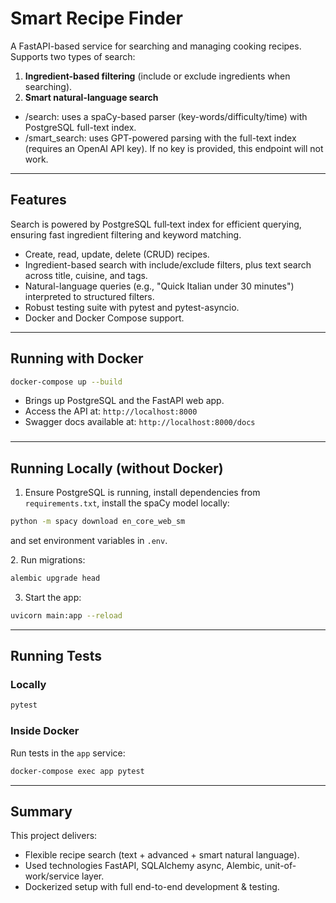 # Smart Recipe Finder

A FastAPI-based service for searching and managing cooking recipes. Supports two types of search:

1. **Ingredient-based filtering** (include or exclude ingredients when searching).
2. **Smart natural-language search**  
* /search: uses a spaCy-based parser (key-words/difficulty/time) with PostgreSQL full-text index.
* /smart_search: uses GPT-powered parsing with the full-text index (requires an OpenAI API key). If no key is provided, this endpoint will not work.
---

## Features

Search is powered by PostgreSQL full‑text index for efficient querying, ensuring fast ingredient filtering and keyword matching.

* Create, read, update, delete (CRUD) recipes.
* Ingredient-based search with include/exclude filters, plus text search across title, cuisine, and tags.
* Natural-language queries (e.g., "Quick Italian under 30 minutes") interpreted to structured filters.
* Robust testing suite with pytest and pytest-asyncio.
* Docker and Docker Compose support.

---

## Running with Docker

```bash
docker-compose up --build
```

* Brings up PostgreSQL and the FastAPI web app.
* Access the API at: `http://localhost:8000`
* Swagger docs available at: `http://localhost:8000/docs`

###

---

## Running Locally (without Docker)

1. Ensure PostgreSQL is running, install dependencies from `requirements.txt`, install the spaCy model locally:

```bash
python -m spacy download en_core_web_sm
```

and set environment variables in `.env`.

2\. Run migrations:

```bash
alembic upgrade head
```

3. Start the app:

```bash
uvicorn main:app --reload
```

---

## Running Tests

### Locally

```bash
pytest
```

### Inside Docker

Run tests in the `app` service:

```bash
docker-compose exec app pytest
```

---

## Summary

This project delivers:

* Flexible recipe search (text + advanced + smart natural language).
* Used technologies FastAPI, SQLAlchemy async, Alembic, unit-of-work/service layer.
* Dockerized setup with full end-to-end development & testing.
